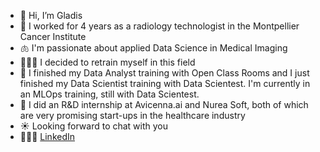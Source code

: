 - 👋 Hi, I’m Gladis
- 🏥 I worked for 4 years as a radiology technologist in the Montpellier Cancer Institute 
- 🫁 I'm passionate about applied Data Science in Medical Imaging
- 👩🏻‍🎓 I decided to retrain myself in this field
- 🌱 I finished my Data Analyst training with Open Class Rooms and I just finished my Data Scientist training with Data Scientest. I'm currently in an MLOps training, still with Data Scientest.
- 💼 I did an R&D internship at Avicenna.ai and Nurea Soft, both of which are very promising start-ups in the healthcare industry
- ☀️ Looking forward to chat with you
- 👩🏻‍💻 [LinkedIn](https://www.linkedin.com/in/gladis-valenzuela/)
